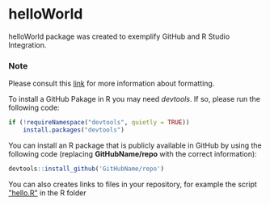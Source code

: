 # helloWorld
helloWorld package was created to exemplify GitHub and R Studio Integration.

### Note
Please consult this [link]( https://docs.github.com/en/get-started/writing-on-github/getting-started-with-writing-and-formatting-on-github/basic-writing-and-formatting-syntax) for more information about formatting.


To install a GitHub Pakage in R you may need *devtools*. If so, please run the following code:
```R
if (!requireNamespace("devtools", quietly = TRUE))
    install.packages("devtools")
```

You can install an R package that is publicly available in GitHub by using the following code (replacing **GitHubName/repo** with the correct information):

```R
devtools::install_github('GitHubName/repo')
```

You can also creates links to files in your repository, for example the script ["hello.R"](R/hello.R) in the R folder 
